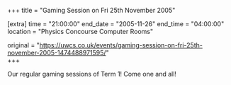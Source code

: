+++
title = "Gaming Session on Fri 25th November 2005"

[extra]
time = "21:00:00"
end_date = "2005-11-26"
end_time = "04:00:00"
location = "Physics Concourse Computer Rooms"

original = "https://uwcs.co.uk/events/gaming-session-on-fri-25th-november-2005-1474488971595/"    
+++

Our regular gaming sessions of Term 1\! Come one and all\!

